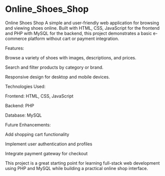 # Online_Shoes_Shop
Online Shoes Shop
A simple and user-friendly web application for browsing and viewing shoes online. Built with HTML, CSS, JavaScript for the frontend and PHP with MySQL for the backend, this project demonstrates a basic e-commerce platform without cart or payment integration.

Features:

Browse a variety of shoes with images, descriptions, and prices.

Search and filter products by category or brand.

Responsive design for desktop and mobile devices.

Technologies Used:

Frontend: HTML, CSS, JavaScript

Backend: PHP

Database: MySQL

Future Enhancements:

Add shopping cart functionality

Implement user authentication and profiles

Integrate payment gateway for checkout

This project is a great starting point for learning full-stack web development using PHP and MySQL while building a practical online shop interface.
